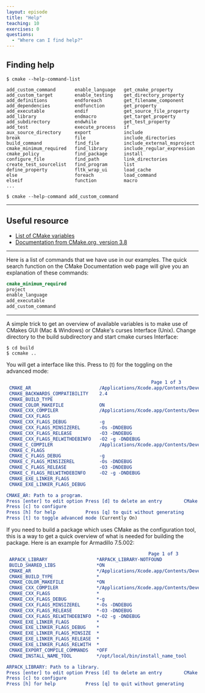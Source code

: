 ```yaml
---
layout: episode
title: "Help"
teaching: 10
exercises: 0
questions:
  - "Where can I find help?"
---
```


## Finding help

```shell
$ cmake --help-command-list

add_custom_command       enable_language   get_cmake_property
add_custom_target        enable_testing    get_directory_property
add_definitions          endforeach        get_filename_component
add_dependencies         endfunction       get_property
add_executable           endif             get_source_file_property
add_library              endmacro          get_target_property
add_subdirectory         endwhile          get_test_property
add_test                 execute_process   if
aux_source_directory     export            include
break                    file              include_directories
build_command            find_file         include_external_msproject
cmake_minimum_required   find_library      include_regular_expression
cmake_policy             find_package      install
configure_file           find_path         link_directories
create_test_sourcelist   find_program      list
define_property          fltk_wrap_ui      load_cache
else                     foreach           load_command
elseif                   function          macro
...

$ cmake --help-command add_custom_command
```

---

## Useful resource

- [List of CMake variables](https://cmake.org/Wiki/CMake_Useful_Variables)
- [Documentation from CMake.org, version 3.8](https://cmake.org/cmake/help/v3.8/)

---
Here is a list of commands that we have use in our examples. The quick search
function on the CMake Documentation web page will give you an explanation of
these commands:
```cmake
cmake_minimum_required
project
enable_language
add_executable
add_custom_command
```

---
A simple trick to get an overview of available variables is to make use of
CMakes GUI (Mac & Windows) or CMake's curses Interface (Unix). Change directory
to the build subdirectory and start cmake curses Interface:
```shell
$ cd build
$ ccmake ..
```
You will get a interface like this. Press to (t) for the toggling on the advanced mode:
```cmake
                                                     Page 1 of 3
 CMAKE_AR                         /Applications/Xcode.app/Contents/Developer/Toolch
 CMAKE_BACKWARDS_COMPATIBILITY    2.4
 CMAKE_BUILD_TYPE
 CMAKE_COLOR_MAKEFILE             ON
 CMAKE_CXX_COMPILER               /Applications/Xcode.app/Contents/Developer/Toolch
 CMAKE_CXX_FLAGS
 CMAKE_CXX_FLAGS_DEBUG            -g
 CMAKE_CXX_FLAGS_MINSIZEREL       -Os -DNDEBUG
 CMAKE_CXX_FLAGS_RELEASE          -O3 -DNDEBUG
 CMAKE_CXX_FLAGS_RELWITHDEBINFO   -O2 -g -DNDEBUG
 CMAKE_C_COMPILER                 /Applications/Xcode.app/Contents/Developer/Toolch
 CMAKE_C_FLAGS
 CMAKE_C_FLAGS_DEBUG              -g
 CMAKE_C_FLAGS_MINSIZEREL         -Os -DNDEBUG
 CMAKE_C_FLAGS_RELEASE            -O3 -DNDEBUG
 CMAKE_C_FLAGS_RELWITHDEBINFO     -O2 -g -DNDEBUG
 CMAKE_EXE_LINKER_FLAGS
 CMAKE_EXE_LINKER_FLAGS_DEBUG

CMAKE_AR: Path to a program.
Press [enter] to edit option Press [d] to delete an entry        CMake Version 3.7.1
Press [c] to configure
Press [h] for help           Press [q] to quit without generating
Press [t] to toggle advanced mode (Currently On)
```
If you need to build a package which uses CMake as the configuration tool, this
is a way to get a quick overview of what is needed for building the package.
Here is an example for Armadillo 7.5.002:
```cmake
                                                    Page 1 of 3
 ARPACK_LIBRARY                  *ARPACK_LIBRARY-NOTFOUND
 BUILD_SHARED_LIBS               *ON
 CMAKE_AR                        */Applications/Xcode.app/Contents/Developer/Toolch
 CMAKE_BUILD_TYPE                *
 CMAKE_COLOR_MAKEFILE            *ON
 CMAKE_CXX_COMPILER              */Applications/Xcode.app/Contents/Developer/Toolch
 CMAKE_CXX_FLAGS                 *
 CMAKE_CXX_FLAGS_DEBUG           *-g
 CMAKE_CXX_FLAGS_MINSIZEREL      *-Os -DNDEBUG
 CMAKE_CXX_FLAGS_RELEASE         *-O3 -DNDEBUG
 CMAKE_CXX_FLAGS_RELWITHDEBINFO  *-O2 -g -DNDEBUG
 CMAKE_EXE_LINKER_FLAGS          *
 CMAKE_EXE_LINKER_FLAGS_DEBUG    *
 CMAKE_EXE_LINKER_FLAGS_MINSIZE  *
 CMAKE_EXE_LINKER_FLAGS_RELEASE  *
 CMAKE_EXE_LINKER_FLAGS_RELWITH  *
 CMAKE_EXPORT_COMPILE_COMMANDS   *OFF
 CMAKE_INSTALL_NAME_TOOL         */opt/local/bin/install_name_tool

ARPACK_LIBRARY: Path to a library.
Press [enter] to edit option Press [d] to delete an entry        CMake Version 3.7.1
Press [c] to configure
Press [h] for help           Press [q] to quit without generating

```
